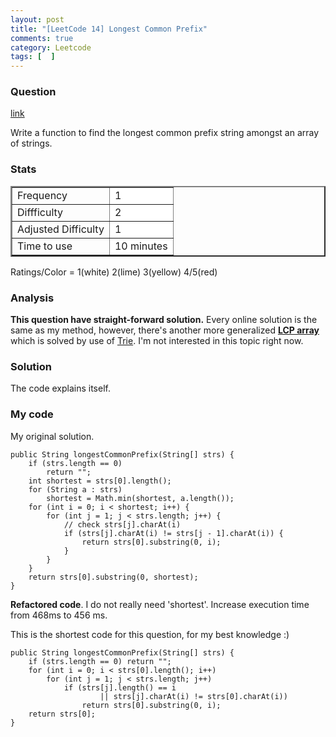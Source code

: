 ```yaml
---
layout: post
title: "[LeetCode 14] Longest Common Prefix"
comments: true
category: Leetcode
tags: [  ]
---
```



### Question 
[link](http://oj.leetcode.com/problems/longest-common-prefix/)

<div class="question-content">
            <p></p><p>Write a function to find the longest common prefix string amongst an array of strings.
</p><p></p>
          </div>

### Stats
<table border="2">
	<tr>
		<td>Frequency</td>
		<td bgcolor="white">1</td>
	</tr>
	<tr>
		<td>Diffficulty</td>
		<td bgcolor="white">2</td>
	</tr>
	<tr>
		<td>Adjusted Difficulty</td>
		<td bgcolor="white">1</td>
	</tr>
	<tr>
		<td>Time to use</td>
		<td bgcolor="white">10 minutes</td>
	</tr>
</table>

Ratings/Color = 1(white) 2(lime) 3(yellow) 4/5(red)

### Analysis

__This question have straight-forward solution.__ Every online solution is the same as my method, however, there's another more generalized [__LCP array__](http://en.wikipedia.org/wiki/LCP_array) which is solved by use of [Trie](http://en.wikipedia.org/wiki/Trie). I'm not interested in this topic right now.

### Solution

The code explains itself. 

### My code 

My original solution.


    public String longestCommonPrefix(String[] strs) {
        if (strs.length == 0)
            return "";
        int shortest = strs[0].length();
        for (String a : strs)
            shortest = Math.min(shortest, a.length());
        for (int i = 0; i < shortest; i++) {
            for (int j = 1; j < strs.length; j++) {
                // check strs[j].charAt(i)
                if (strs[j].charAt(i) != strs[j - 1].charAt(i)) {
                    return strs[0].substring(0, i);
                }
            }
        }
        return strs[0].substring(0, shortest);
    }


__Refactored code__. I do not really need 'shortest'. Increase execution time from 468ms to 456 ms.

This is the shortest code for this question, for my best knowledge :)


    public String longestCommonPrefix(String[] strs) {
        if (strs.length == 0) return "";
        for (int i = 0; i < strs[0].length(); i++)
            for (int j = 1; j < strs.length; j++)
                if (strs[j].length() == i
                        || strs[j].charAt(i) != strs[0].charAt(i))
                    return strs[0].substring(0, i);
        return strs[0];
    }

